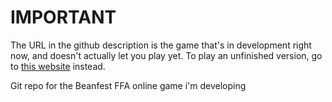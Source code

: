 # IMPORTANT
The URL in the github description is the game that's in development right now, and doesn't actually let you play yet. To play an unfinished version, go to [this website](http://ben.jacktimmins.com/multiplayer_map) instead.

Git repo for the Beanfest FFA online game i'm developing
